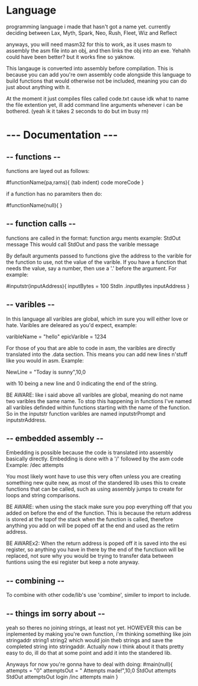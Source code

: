 # Language
programming language i made that hasn't got a name yet.
currently deciding between Lax, Myth, Spark, Neo, Rush, Fleet, Wiz and Reflect

anyways, you will need masm32 for this to work, as it uses masm to assembly the asm file into an obj, and then links the obj into an exe. Yehahh could have been better? but it works fine so yaknow.

This langauge is converted into assembly before compilation. This is because you can add you're own assembly code alongside this language to build functions that would otherwise not be included, meaning you can do just about anything with it.

At the moment it just compiles files called code.txt cause idk what to name the file extention yet, ill add command line arguments whenever i can be bothered. (yeah ik it takes 2 seconds to do but im busy rn)

# --- Documentation ---

## -- functions --

functions are layed out as follows:

 #functionName(pa,rams){
 (tab indent)   code
                 moreCode
 }
 
 if a function has no paramiters then do:
 
 #functionName(null){
 }
 
 ## -- function calls --
 
 functions are called in the format: function argu ments
 example: StdOut message
 This would call StdOut and pass the varible message
 
 By default arguments passed to functions give the address to the varible for the function to use, not the value of the varible.
 If you have a function that needs the value, say a number, then use a '.' before the argument. For example:
 
 #inputstr(inputAddress){
    inputBytes = 100
    StdIn .inputBytes inputAddress
 }
 
 ## -- varibles --
 In this language all varibles are global, which im sure you will either love or hate.
 Varibles are deleared as you'd expect, example:
 
 varibleName = "hello"
 epicVarible = 1234
 
 For those of you that are able to code in asm, the varibles are directly translated into the .data section. This means you can add new lines n'stuff like you would in asm. Example:
 
 NewLine = "Today is sunny",10,0
 
 with 10 being a new line and 0 indicating the end of the string.
 
 BE AWARE: like i said above all varibles are global, meaning do not name two varibles the same name. To stop this happening in functions I've named all varibles definded within functions starting with the name of the function. So in the inputstr function varibles are named inputstrPrompt and inputstrAddress.
 
 ## -- embedded assembly --
 Embedding is possible because the code is translated into assembly basically directly.
 Embedding is done with a '/' followed by the asm code
 Example: /dec attempts
 
You most likely wont have to use this very often unless you are creating something new quite new, as most of the standered lib uses this to create functions that can be called, such as using assembly jumps to create for loops and string comparisons.

BE AWARE: when using the stack make sure you pop everything off that you added on before the end of the function. This is because the return address is stored at the topof the stack when the function is called, therefore anything you add on will be poped off at the end and used as the retirn address.

BE AWAREx2: When the return address is poped off it is saved into the esi register, so anything you have in there by the end of the functiuon will be replaced, not sure why you would be trying to transfer data between funtions using the esi register but keep a note anyway.

## -- combining --
To combine with other code/lib's use 'combine', similer to import to include. 


## -- things im sorry about --
yeah so theres no joining strings, at least not yet. HOWEVER this can be inplemented by making you're own function, 
i'm thinking something like join stringaddr string1 string2  which would join theb strings and save the completed string into stringaddr.
Actually now i think about it thats pretty easy to do, ill do that at some point and add it into the standered lib.

Anyways for now you're gonna have to deal with doing:
#main(null){
    attempts = "0"
    attemptsOut = " Attempts made!",10,0
    StdOut attempts
    StdOut attemptsOut
    login
    /inc attempts
    main
}
